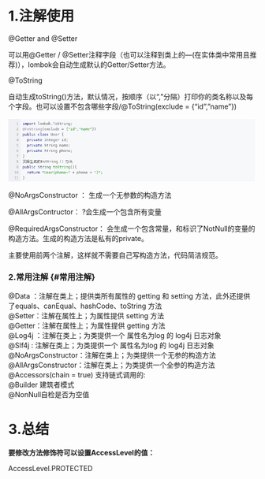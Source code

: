 # 1.注解使用

@Getter and @Setter

可以用@Getter / @Setter注释字段（也可以注释到类上的—\(在实体类中常用且推荐\)），lombok会自动生成默认的Getter/Setter方法。

@ToString

自动生成toString\(\)方法，默认情况，按顺序（以“,”分隔）打印你的类名称以及每个字段。也可以设置不包含哪些字段/@ToString\(exclude = {“id”,”name”}\)

![](/assets/lombok.png)

@NoArgsConstructor ： 生成一个无参数的构造方法

@AllArgsContructor： ?会生成一个包含所有变量

@RequiredArgsConstructor： 会生成一个包含常量，和标识了NotNull的变量的构造方法。生成的构造方法是私有的private。

主要使用前两个注解，这样就不需要自己写构造方法，代码简洁规范。

### 2.常用注解 {#常用注解}

@Data ：注解在类上；提供类所有属性的 getting 和 setting 方法，此外还提供了equals、canEqual、hashCode、toString 方法  
@Setter：注解在属性上；为属性提供 setting 方法  
@Getter：注解在属性上；为属性提供 getting 方法  
@Log4j ：注解在类上；为类提供一个 属性名为log 的 log4j 日志对象  
@Slf4j : 注解在类上；为类提供一个 属性名为log 的 log4j 日志对象  
@NoArgsConstructor：注解在类上；为类提供一个无参的构造方法  
@AllArgsConstructor：注解在类上；为类提供一个全参的构造方法  
@Accessors\(chain = true\) 支持链式调用的:  
@Builder 建筑者模式  
@NonNull自检是否为空值

# 3.总结

**要修改方法修饰符可以设置AccessLevel的值：**

AccessLevel.PROTECTED

